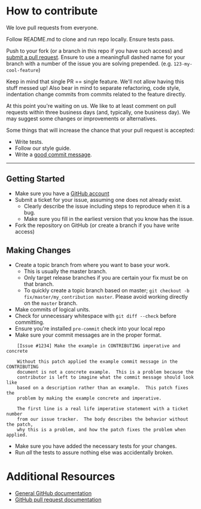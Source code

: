 # How to contribute

We love pull requests from everyone.

Follow README.md to clone and run repo locally. Ensure tests pass.

Push to your fork (or a branch in this repo if you have such access)
and [submit a pull request][pr].
Ensure to use a meaningfull dashed name for your branch with a number of
the issue you are solving prepended. (e.g. `123-my-cool-feature`)

Keep in mind that single PR == single feature. We'll not allow having this
stuff messed up!
Also bear in mind to separate refactoring, code style, indentation change
commits from commits related to the feature directly.

[pr]: https://github.com/GDG-Ukraine/gdg.org.ua/compare/

At this point you're waiting on us. We like to at least comment on pull requests
within three business days (and, typically, one business day). We may suggest
some changes or improvements or alternatives.

Some things that will increase the chance that your pull request is accepted:

* Write tests.
* Follow our style guide.
* Write a [good commit message][commit].

[commit]: http://tbaggery.com/2008/04/19/a-note-about-git-commit-messages.html




-----------------------------------------------

## Getting Started

* Make sure you have a [GitHub account](https://github.com/signup/free)
* Submit a ticket for your issue, assuming one does not already exist.
  * Clearly describe the issue including steps to reproduce when it is a bug.
  * Make sure you fill in the earliest version that you know has the issue.
* Fork the repository on GitHub (or create a branch if you have write access)

## Making Changes

* Create a topic branch from where you want to base your work.
  * This is usually the master branch.
  * Only target release branches if you are certain your fix must be on that
    branch.
  * To quickly create a topic branch based on master; `git checkout -b
    fix/master/my_contribution master`. Please avoid working directly on the
    `master` branch.
* Make commits of logical units.
* Check for unnecessary whitespace with `git diff --check` before committing.
* Ensure you're installed `pre-commit` check into your local repo
* Make sure your commit messages are in the proper format.

````
    [Issue #1234] Make the example in CONTRIBUTING imperative and concrete

    Without this patch applied the example commit message in the CONTRIBUTING
    document is not a concrete example.  This is a problem because the
    contributor is left to imagine what the commit message should look like
    based on a description rather than an example.  This patch fixes the
    problem by making the example concrete and imperative.

    The first line is a real life imperative statement with a ticket number
    from our issue tracker.  The body describes the behavior without the patch,
    why this is a problem, and how the patch fixes the problem when applied.
````

* Make sure you have added the necessary tests for your changes.
* Run _all_ the tests to assure nothing else was accidentally broken.

# Additional Resources

* [General GitHub documentation](https://help.github.com/)
* [GitHub pull request documentation](https://help.github.com/send-pull-requests/)
